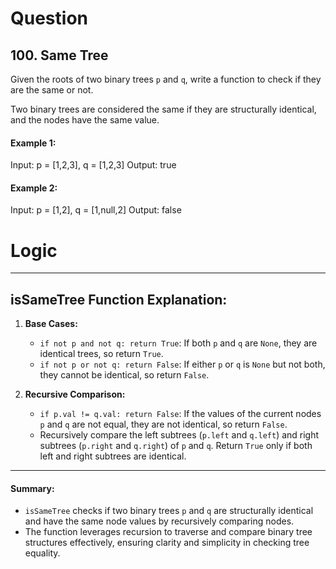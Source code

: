 # Question
## 100. Same Tree

Given the roots of two binary trees `p` and `q`, write a function to check if they are the same or not.

Two binary trees are considered the same if they are structurally identical, and the nodes have the same value.

#### Example 1:
Input: p = [1,2,3], q = [1,2,3]
Output: true

#### Example 2:
Input: p = [1,2], q = [1,null,2]
Output: false

# Logic
---

## isSameTree Function Explanation:

1. **Base Cases:**
   - `if not p and not q: return True`: If both `p` and `q` are `None`, they are identical trees, so return `True`.
   - `if not p or not q: return False`: If either `p` or `q` is `None` but not both, they cannot be identical, so return `False`.

2. **Recursive Comparison:**
   - `if p.val != q.val: return False`: If the values of the current nodes `p` and `q` are not equal, they are not identical, so return `False`.
   - Recursively compare the left subtrees (`p.left` and `q.left`) and right subtrees (`p.right` and `q.right`) of `p` and `q`. Return `True` only if both left and right subtrees are identical.

---

#### Summary:

- `isSameTree` checks if two binary trees `p` and `q` are structurally identical and have the same node values by recursively comparing nodes.
- The function leverages recursion to traverse and compare binary tree structures effectively, ensuring clarity and simplicity in checking tree equality.